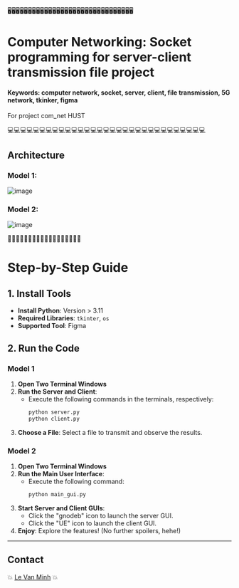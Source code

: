 🖥️🖥️🖥️🖥️🖥️🖥️🖥️🖥️🖥️🖥️🖥️🖥️🖥️🖥️🖥️🖥️🖥️🖥️🖥️🖥️🖥️🖥️🖥️🖥️🖥️🖥️🖥️🖥️🖥️🖥️🖥️

# Computer Networking: Socket programming for server-client transmission file project
#### Keywords: computer network, socket, server, client, file transmission, 5G network, tkinker, figma

For project com_net HUST

💻💻💻💻💻💻💻💻💻💻💻💻💻💻💻💻💻💻💻💻💻💻💻💻💻💻💻💻💻💻💻




## Architecture
### Model 1: 

![image](https://github.com/user-attachments/assets/77f405ec-298f-4042-8b77-ffdac2cc5ac7)

### Model 2: 

![image](https://github.com/user-attachments/assets/fd784f9f-ea72-4153-be37-6b20ec5f49ff)



:owl::owl::owl::owl::owl::owl::owl::owl::owl::owl::owl::owl::owl::owl::owl::owl::owl::owl:
# Step-by-Step Guide

## 1. Install Tools
- **Install Python**: Version > 3.11  
- **Required Libraries**: `tkinter`, `os`  
- **Supported Tool**: Figma  

## 2. Run the Code

### Model 1
1. **Open Two Terminal Windows**  
2. **Run the Server and Client**:  
   - Execute the following commands in the terminals, respectively:  
     ```bash
     python server.py
     python client.py
     ```  
3. **Choose a File**: Select a file to transmit and observe the results.

### Model 2
1. **Open Two Terminal Windows**  
2. **Run the Main User Interface**:  
   - Execute the following command:  
     ```bash
     python main_gui.py
     ```  
3. **Start Server and Client GUIs**:  
   - Click the "gnodeb" icon to launch the server GUI.  
   - Click the "UE" icon to launch the client GUI.  
4. **Enjoy**: Explore the features! (No further spoilers, hehe!)

---

## Contact  
:boom: [Le Van Minh](https://github.com/VeronicaMagnus1909) :boom:







